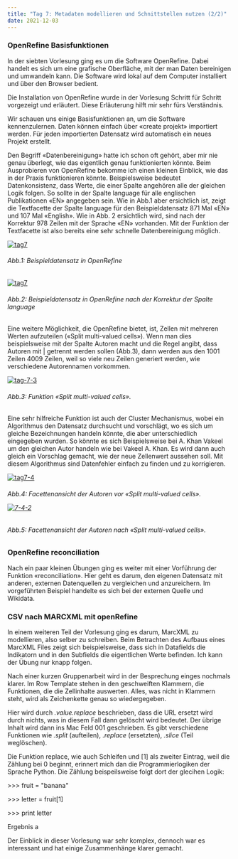```yaml
---
title: "Tag 7: Metadaten modellieren und Schnittstellen nutzen (2/2)"
date: 2021-12-03
---
```

<h3>OpenRefine Basisfunktionen</h3>
<p>In der siebten Vorlesung ging es um die Software OpenRefine. Dabei handelt es sich um eine grafische Oberfläche, mit der man Daten bereinigen und umwandeln kann. Die Software wird lokal auf dem Computer installiert und über den Browser bedient.</p>
<p>Die Installation von OpenRefine wurde in der Vorlesung Schritt für Schritt vorgezeigt und erläutert. Diese Erläuterung hilft mir sehr fürs Verständnis.</p>
<p>Wir schauen uns einige Basisfunktionen an, um die Software kennenzulernen. Daten können einfach über «create projekt» importiert werden. Für jeden importierten Datensatz wird automatisch ein neues Projekt erstellt.</p> 
<p>Den Begriff «Datenbereinigung» hatte ich schon oft gehört, aber mir nie genau überlegt, wie das eigentlich genau funktionierten könnte. Beim Ausprobieren von OpenRefine bekomme ich einen kleinen Einblick, wie das in der Praxis funktionieren könnte. Beispielsweise bedeutet Datenkonsistenz, dass Werte, die einer Spalte angehören alle der gleichen Logik folgen. So sollte in der Spalte language für alle englischen Publikationen «EN» angegeben sein. Wie in Abb.1 aber ersichtlich ist, zeigt die Textfacette der Spalte language für den Beispieldatensatz 871 Mal «EN» und 107 Mal «English». Wie in Abb. 2 ersichtlich wird, sind nach der Korrektur 978 Zeilen mit der Sprache «EN» vorhanden. Mit der Funktion der Textfacette ist also bereits eine sehr schnelle Datenbereinigung möglich.</p> 
<a href="https://ibb.co/1vF0tD8"><img src="https://i.ibb.co/SsF64hR/tag7.png" alt="tag7" border="0"></a>
<h6><i>Abb.1: Beispieldatensatz in OpenRefine</i></h6>
<a href="https://ibb.co/1vF0tD8"><img src="https://i.ibb.co/SsF64hR/tag7.png" alt="tag7" border="0"></a> 
<h6><i>Abb.2: Beispieldatensatz in OpenRefine nach der Korrektur der Spalte language</i></h6>
<p>Eine weitere Möglichkeit, die OpenRefine bietet, ist, Zellen mit mehreren Werten aufzuteilen («Split multi-valued cells»). Wenn man dies beispielsweise mit der Spalte Autoren macht und die Regel angibt, dass Autoren mit | getrennt werden sollen (Abb.3), dann werden aus den 1001 Zeilen 4009 Zeilen, weil so viele neu Zeilen generiert werden, wie verschiedene Autorennamen vorkommen. </p>
<a href="https://imgbb.com/"><img src="https://i.ibb.co/Xj1LNxr/tag-7-3.png" alt="tag-7-3" border="0"></a>
<h6><i>Abb.3: Funktion «Split multi-valued cells». </i></h6>
  
<p>Eine sehr hilfreiche Funktion ist auch der Cluster Mechanismus, wobei ein Algorithmus den Datensatz durchsucht und vorschlägt, wo es sich um gleiche Bezeichnungen handeln könnte, die aber unterschiedlich eingegeben wurden. So könnte es sich Beispielsweise bei A. Khan Vakeel um den gleichen Autor handeln wie bei Vakeel A. Khan. Es wird dann auch gleich ein Vorschlag gemacht, wie der neue Zellenwert aussehen soll. Mit diesem Algorithmus sind Datenfehler einfach zu finden und zu korrigieren. </p>

<a href="https://ibb.co/hBZCYwQ"><img src="https://i.ibb.co/T4brWdj/tag7-4.png" alt="tag7-4" border="0"></a> 
<h6><i>Abb.4: Facettenansicht der Autoren vor «Split multi-valued cells». </i/</h6>
<p> </p>
<p><a href="https://imgbb.com/"><img src="https://i.ibb.co/zQZzxWm/7-4-2.png" alt="7-4-2" border="0"></a></p>
<h6><i>Abb.5: Facettenansicht der Autoren nach «Split multi-valued cells». </i></h6>
<h3>OpenRefine reconciliation</h3>
<p>Nach ein paar kleinen Übungen ging es weiter mit einer Vorführung der Funktion «reconciliation». Hier geht es darum, den eigenen Datensatz mit anderen, externen Datenquellen zu vergleichen und anzureichern. Im vorgeführten Beispiel handelte es sich bei der externen Quelle und Wikidata.</p>
<h3> CSV nach MARCXML mit openRefine </h3>
<p>In einem weiteren Teil der Vorlesung ging es darum, MarcXML zu modellieren, also selber zu schreiben. Beim Betrachten des Aufbaus eines MarcXML Files zeigt sich beispielsweise, dass sich in Datafields die Indikatorn und in den Subfields die eigentlichen Werte befinden. Ich kann der Übung nur knapp folgen.</p> 
<p>Nach einer kurzen Gruppenarbeit wird in der Besprechung einges nochmals klarer. Im Row Template stehen in den geschweiften Klammern, die Funktionen, die die Zellinhalte auswerten. Alles, was nicht in Klammern steht, wird als Zeichenkette genau so wiedergegeben.
</i></p>
<p>Hier wird durch <i>.value.replace</i> beschrieben, dass die URL ersetzt wird durch nichts, was in diesem Fall dann gelöscht wird bedeutet. Der übrige Inhalt wird dann ins Mac Feld 001 geschrieben. Es gibt verschiedene Funktionen wie <i>.split</i> (aufteilen), <i>.replace</i>  (ersetzten), <i>.slice</i>  (Teil weglöschen). </p>

<p>Die Funktion replace, wie auch Schleifen und [1] als zweiter Eintrag, weil die Zählung bei 0 beginnt, erinnert mich dan die Programmierlogiken der Sprache Python. Die Zählung beispeilsweise folgt dort der glecihen Logik:</p>
<p>>>> fruit = "banana" 
<p>>>> letter = fruit[1]
<p>>>> print letter
<p>Ergebnis a</p>

<p>Der Einblick in dieser Vorlesung war sehr komplex, dennoch war es interessant und hat einige Zusammenhänge klarer gemacht.</p>

